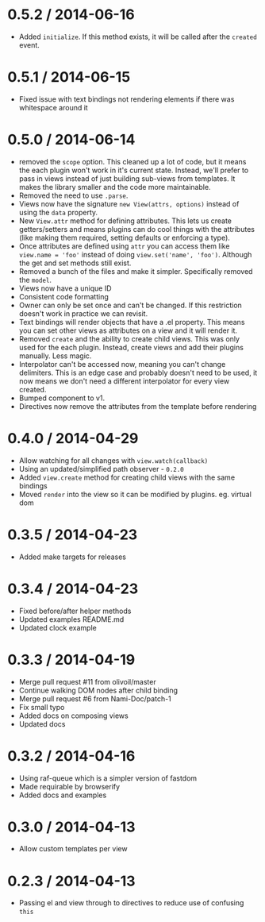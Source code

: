 
0.5.2 / 2014-06-16
==================

 * Added `initialize`. If this method exists, it will be called after the `created` event.

0.5.1 / 2014-06-15
==================

* Fixed issue with text bindings not rendering elements if there was whitespace around it

0.5.0 / 2014-06-14
==================

* removed the `scope` option. This cleaned up a lot of code, but it means the each plugin won't work in it's current state. Instead, we'll prefer to pass in views instead of just building sub-views from templates. It makes the library smaller and the code more maintainable.
* Removed the need to use `.parse`. 
* Views now have the signature `new View(attrs, options)` instead of using the `data` property.
* New `View.attr` method for defining attributes. This lets us create getters/setters and means plugins can do cool things with the attributes (like making them required, setting defaults or enforcing a type).
* Once attributes are defined using `attr` you can access them like `view.name = 'foo'` instead of doing `view.set('name', 'foo')`. Although the get and set methods still exist.
* Removed a bunch of the files and make it simpler. Specifically removed the `model`.
* Views now have a unique ID
* Consistent code formatting
* Owner can only be set once and can't be changed. If this restriction doesn't work in practice we can revisit.
* Text bindings will render objects that have a .el property. This means you can set other views as attributes on a view and it will render it.
* Removed `create` and the ability to create child views. This was only used for the each plugin. Instead, create views and add their plugins manually. Less magic.
* Interpolator can't be accessed now, meaning you can't change delimiters. This is an edge case and probably doesn't need to be used, it now means we don't need a different interpolator for every view created.
* Bumped component to v1.
* Directives now remove the attributes from the template before rendering

0.4.0 / 2014-04-29
==================

 * Allow watching for all changes with `view.watch(callback)`
 * Using an updated/simplified path observer - `0.2.0`
 * Added `view.create` method for creating child views with the same bindings
 * Moved `render` into the view so it can be modified by plugins. eg. virtual dom

0.3.5 / 2014-04-23
==================

 * Added make targets for releases

0.3.4 / 2014-04-23
==================

 * Fixed before/after helper methods
 * Updated examples README.md
 * Updated clock example

0.3.3 / 2014-04-19
==================

 * Merge pull request #11 from olivoil/master
 * Continue walking DOM nodes after child binding
 * Merge pull request #6 from Nami-Doc/patch-1
 * Fix small typo
 * Added docs on composing views
 * Updated docs

0.3.2 / 2014-04-16
==================

 * Using raf-queue which is a simpler version of fastdom
 * Made requirable by browserify
 * Added docs and examples

0.3.0 / 2014-04-13
==================

 * Allow custom templates per view

0.2.3 / 2014-04-13
==================

 * Passing el and view through to directives to reduce use of confusing `this`
